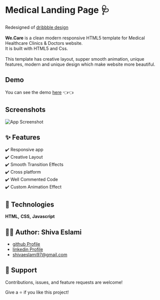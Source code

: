 
# Medical Landing Page 🩺

Redesigned of [dribbble design](<https://dribbble.com/shots/16148550/attachments/8003722?mode=media>) \
\
**We.Care** is a clean modern responsive HTML5 template for Medical Healthcare Clinics & Doctors website.\
It is built with HTML5 and Css.\
\
This template has creative layout, supper smooth animation, unique features, modern and unique design which make website more beautiful.


## Demo

You can see the demo [here](<https://shiva-eslami-wecare.netlify.app//>) 👈👈


## Screenshots

![App Screenshot](https://user-images.githubusercontent.com/25490229/173186834-f99d41e6-79f7-4a3c-846b-2a59ccc71144.png)



## ✨ Features

✔️ Responsive app\
✔️ Creative Layout\
✔️ Smooth Transition Effects\
✔️ Cross platform\
✔️ Well Commented Code\
✔️ Custom Animation Effect


## 🚀 Technologies

**HTML,** **CSS,** **Javascript**


## 👩‍💻 Author: Shiva Eslami

- [github Profile](https://github.com/ShivaEslami97)
- [linkedin Profile](https://www.linkedin.com/in/shiva-esmailpoureslami/)
- <shivaeslami97@gmail.com>


## 🤝 Support

Contributions, issues, and feature requests are welcome!

Give a ⭐️ if you like this project!
